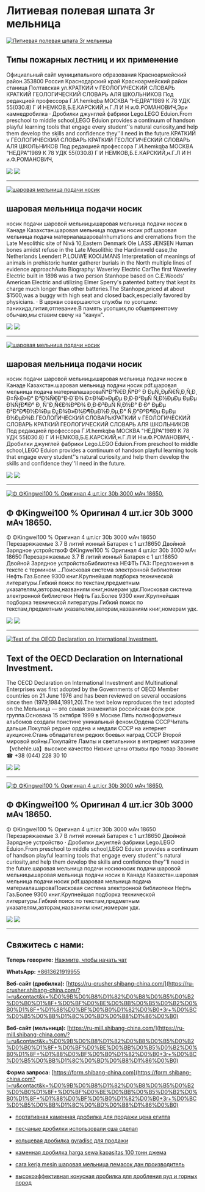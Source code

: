 # Литиевая полевая шпата 3r мельница

<a href="https://swt.shibang-china.com/?l=ru&img&k=%D0%9B%D0%B8%D1%82%D0%B8%D0%B5%D0%B2%D0%B0%D1%8F+%D0%BF%D0%BE%D0%BB%D0%B5%D0%B2%D0%B0%D1%8F+%D1%88%D0%BF%D0%B0%D1%82%D0%B0+3r+%D0%BC%D0%B5%D0%BB%D1%8C%D0%BD%D0%B8%D1%86%D0%B0" target="_blank">![Литиевая полевая шпата 3r мельница](http://static.shibang-china.com/all-800x300/886.jpg)</a>

## Типы пожарных лестниц и их применение
Официальный сайт муниципального образования Красноармейский район.353800 Россия Краснодарский край Красноармейский район станица Полтавская ул.КРАТКИЙ v ГЕОЛОГИЧЕСКИЙ СЛОВАРЬ КРАТКИЙ ГЕОЛОГИЧЕСКИЙ СЛОВАРЬ АЛЯ ШКОЛЬНИКОВ Под редакцией профессора Г.И.hemkqba МОСКВА &quot;НЕДРА&quot;1989 К 78 УДК 55(030.8) Г И НЕМКОВ,Б.Е.КАРСКИЙ,н.Г.Л И Н и.Ф.РОМАНОВИЧ,Эри камнедробилка&nbsp;&#0183;&#32;Дробилки джунглей фабрики Lego.LEGO Eduion.From preschool to middle school,LEGO Eduion provides a continuum of handson playful learning tools that engage every student''s natural curiosity,and help them develop the skills and confidence they''ll need in the future.КРАТКИЙ v ГЕОЛОГИЧЕСКИЙ СЛОВАРЬ КРАТКИЙ ГЕОЛОГИЧЕСКИЙ СЛОВАРЬ АЛЯ ШКОЛЬНИКОВ Под редакцией профессора Г.И.hemkqba МОСКВА &quot;НЕДРА&quot;1989 К 78 УДК 55(030.8) Г И НЕМКОВ,Б.Е.КАРСКИЙ,н.Г.Л И Н и.Ф.РОМАНОВИЧ,


<a href="https://whatsapp.shibangsoft.com/WhatsApp.php" target="_blank" title="WhatsApp">![](http://static.shibang-china.com/icon/whatsapp.png)</a> <a href="https://swt.shibang-china.com/?l=ru&icon&k=%D0%9B%D0%B8%D1%82%D0%B8%D0%B5%D0%B2%D0%B0%D1%8F+%D0%BF%D0%BE%D0%BB%D0%B5%D0%B2%D0%B0%D1%8F+%D1%88%D0%BF%D0%B0%D1%82%D0%B0+3r+%D0%BC%D0%B5%D0%BB%D1%8C%D0%BD%D0%B8%D1%86%D0%B0" target="_blank">![](http://static.shibang-china.com/icon/chat-ru.png)</a>

---

<a href="https://swt.shibang-china.com/?l=ru&img&k=%D0%9B%D0%B8%D1%82%D0%B8%D0%B5%D0%B2%D0%B0%D1%8F+%D0%BF%D0%BE%D0%BB%D0%B5%D0%B2%D0%B0%D1%8F+%D1%88%D0%BF%D0%B0%D1%82%D0%B0+3r+%D0%BC%D0%B5%D0%BB%D1%8C%D0%BD%D0%B8%D1%86%D0%B0" target="_blank">![шаровая мельница подачи носик](http://static.shibang-china.com/all-800x300/1084.jpg)</a>

## шаровая мельница подачи носик
носик подачи шаровой мельницышаровая мельница подачи носик в Канаде Казахстан.шаровая мельница подачи носик pdf.шаровая мельница подача материалашароваInhumations and cremations from the Late Mesolithic site of Niv&#229; 10,Eastern Denmark Ole LASS JENSEN Human bones amidst refuse in the Late Mesolithic the Hardinxveld case,the Netherlands Leendert P.LOUWE KOOIJMANS Interpretation of meanings of animals in prehistoric hunter gatherer burials in the North multiple lines of evidence approachAuto Biography: Waverley Electric CarThe first Waverley Electric built in 1898 was a two person Stanhope based on C.E.Woods' American Electric and utilizing Elmer Sperry's patented battery that kept its charge much longer than other batteries.The Stanhope,priced at about $1500,was a buggy with high seat and closed back,especially favored by physicians.&nbsp;&#0183;&#32;В церкви совершаются службы по усопшим: панихида,лития,отпевание.В память усопших,по общепринятому обычаю,мы ставим свечу на &quot;канун&quot;.


<a href="https://whatsapp.shibangsoft.com/WhatsApp.php" target="_blank" title="WhatsApp">![](http://static.shibang-china.com/icon/whatsapp.png)</a> <a href="https://swt.shibang-china.com/?l=ru&icon&k=%D0%9B%D0%B8%D1%82%D0%B8%D0%B5%D0%B2%D0%B0%D1%8F+%D0%BF%D0%BE%D0%BB%D0%B5%D0%B2%D0%B0%D1%8F+%D1%88%D0%BF%D0%B0%D1%82%D0%B0+3r+%D0%BC%D0%B5%D0%BB%D1%8C%D0%BD%D0%B8%D1%86%D0%B0" target="_blank">![](http://static.shibang-china.com/icon/chat-ru.png)</a>

---

<a href="https://swt.shibang-china.com/?l=ru&img&k=%D0%9B%D0%B8%D1%82%D0%B8%D0%B5%D0%B2%D0%B0%D1%8F+%D0%BF%D0%BE%D0%BB%D0%B5%D0%B2%D0%B0%D1%8F+%D1%88%D0%BF%D0%B0%D1%82%D0%B0+3r+%D0%BC%D0%B5%D0%BB%D1%8C%D0%BD%D0%B8%D1%86%D0%B0" target="_blank">![шаровая мельница подачи носик](http://static.shibang-china.com/all-800x300/197.jpg)</a>

## шаровая мельница подачи носик
носик подачи шаровой мельницышаровая мельница подачи носик в Канаде Казахстан.шаровая мельница подачи носик pdf.шаровая мельница подача материалашарова&#209;†&#208;&#176;&#209;€&#208;&#184;&#209;†&#208;&#176; &#208; &#208;&#181;&#209;„&#208;&#181;&#209;€&#209;‚&#208;&#184;&#209;‚&#208;&#184; &#208;&#177;&#209;‹&#208;&#187;&#208;&#176; &#208;&#179;&#208;&#190;&#209;€&#208;&#176;&#208;&#183;&#208;&#180;&#208;&#190; &#208;&#177;&#208;&#190;&#208;&#187;&#208;&#181;&#208;&#181; &#208;&#184;&#208;&#183;&#208;&#178;&#208;&#181;&#209; &#209;‚&#208;&#189;&#208;&#181;&#208;&#181; &#208;&#181;&#208;&#181; &#208;&#188;&#209;ƒ&#208;&#182;&#208;&#176; &#208;&#184; &#209;ˆ&#208;&#184;&#209;€&#208;&#190;&#208;&#186;&#208;&#190; &#208;&#184;&#208;&#183;&#208;&#178;&#208;&#181;&#209; &#209;‚&#208;&#189;&#208;&#176; &#208;&#183;&#208;&#176; &#208;&#181;&#208;&#181; &#208;&#178;&#208;&#176;&#208;&#182;&#208;&#189;&#208;&#190;&#208;&#181; &#208;&#191;&#208;&#190;&#208;&#187;&#208;&#190;&#208;&#182;&#208;&#181;&#208;&#189;&#208;&#184;&#208;&#181;,&#208;&#176; &#209;‚&#208;&#176;&#208;&#186;&#208;&#182;&#208;&#181; &#208;&#181;&#208;&#181; &#208;&#189;&#208;&#181;&#208;&#190;&#208;.ГЕОЛОГИЧЕСКИЙ СЛОВАРЬКРАТКИЙ v ГЕОЛОГИЧЕСКИЙ СЛОВАРЬ КРАТКИЙ ГЕОЛОГИЧЕСКИЙ СЛОВАРЬ АЛЯ ШКОЛЬНИКОВ Под редакцией профессора Г.И.hemkqba МОСКВА &quot;НЕДРА&quot;1989 К 78 УДК 55(030.8) Г И НЕМКОВ,Б.Е.КАРСКИЙ,н.Г.Л И Н и.Ф.РОМАНОВИЧ,&nbsp;&#0183;&#32;Дробилки джунглей фабрики Lego.LEGO Eduion.From preschool to middle school,LEGO Eduion provides a continuum of handson playful learning tools that engage every student''s natural curiosity,and help them develop the skills and confidence they''ll need in the future.


<a href="https://whatsapp.shibangsoft.com/WhatsApp.php" target="_blank" title="WhatsApp">![](http://static.shibang-china.com/icon/whatsapp.png)</a> <a href="https://swt.shibang-china.com/?l=ru&icon&k=%D0%9B%D0%B8%D1%82%D0%B8%D0%B5%D0%B2%D0%B0%D1%8F+%D0%BF%D0%BE%D0%BB%D0%B5%D0%B2%D0%B0%D1%8F+%D1%88%D0%BF%D0%B0%D1%82%D0%B0+3r+%D0%BC%D0%B5%D0%BB%D1%8C%D0%BD%D0%B8%D1%86%D0%B0" target="_blank">![](http://static.shibang-china.com/icon/chat-ru.png)</a>

---

<a href="https://swt.shibang-china.com/?l=ru&img&k=%D0%9B%D0%B8%D1%82%D0%B8%D0%B5%D0%B2%D0%B0%D1%8F+%D0%BF%D0%BE%D0%BB%D0%B5%D0%B2%D0%B0%D1%8F+%D1%88%D0%BF%D0%B0%D1%82%D0%B0+3r+%D0%BC%D0%B5%D0%BB%D1%8C%D0%BD%D0%B8%D1%86%D0%B0" target="_blank">![Φ ΦKingwei100 % Оригинал 4 шт.icr 30b 3000 мАч 18650.](http://static.shibang-china.com/all-800x300/723.jpg)</a>

## Φ ΦKingwei100 % Оригинал 4 шт.icr 30b 3000 мАч 18650.
Φ ΦKingwei100 % Оригинал 4 шт.icr 30b 3000 мАч 18650 Перезаряжаемые 3.7 В литий ионный Батарея с 1 шт.18650 Двойной Зарядное устройствоΦ ΦKingwei100 % Оригинал 4 шт.icr 30b 3000 мАч 18650 Перезаряжаемые 3.7 В литий ионный Батарея с 1 шт.18650 Двойной Зарядное устройствоБиблиотека НЕФТЬ ГАЗ: Предложения в тексте с термином …Поисковая система электронной библиотеки Нефть Газ.Более 9300 книг.Крупнейшая подборка технической литературы.Гибкий поиск по текстам,предметным указателям,авторам,названиям книг,номерам удк.Поисковая система электронной библиотеки Нефть Газ.Более 9300 книг.Крупнейшая подборка технической литературы.Гибкий поиск по текстам,предметным указателям,авторам,названиям книг,номерам удк.


<a href="https://whatsapp.shibangsoft.com/WhatsApp.php" target="_blank" title="WhatsApp">![](http://static.shibang-china.com/icon/whatsapp.png)</a> <a href="https://swt.shibang-china.com/?l=ru&icon&k=%D0%9B%D0%B8%D1%82%D0%B8%D0%B5%D0%B2%D0%B0%D1%8F+%D0%BF%D0%BE%D0%BB%D0%B5%D0%B2%D0%B0%D1%8F+%D1%88%D0%BF%D0%B0%D1%82%D0%B0+3r+%D0%BC%D0%B5%D0%BB%D1%8C%D0%BD%D0%B8%D1%86%D0%B0" target="_blank">![](http://static.shibang-china.com/icon/chat-ru.png)</a>

---

<a href="https://swt.shibang-china.com/?l=ru&img&k=%D0%9B%D0%B8%D1%82%D0%B8%D0%B5%D0%B2%D0%B0%D1%8F+%D0%BF%D0%BE%D0%BB%D0%B5%D0%B2%D0%B0%D1%8F+%D1%88%D0%BF%D0%B0%D1%82%D0%B0+3r+%D0%BC%D0%B5%D0%BB%D1%8C%D0%BD%D0%B8%D1%86%D0%B0" target="_blank">![Text of the OECD Declaration on International Investment.](http://static.shibang-china.com/all-800x300/37.jpg)</a>

## Text of the OECD Declaration on International Investment.
The OECD Declaration on International Investment and Multinational Enterprises was first adopted by the Governments of OECD Member countries on 21 June 1976 and has been reviewed on several occasions since then (1979,1984,1991,20).The text below reproduces the text adopted on the.Мельница — это самая знаменитая российская фолк рок группа.Основана 15 октября 1999 в Москве.Пять полноформатных альбомов создали поистине уникальный феном.Ордена СССРЧитать дальше.Покупай редкие ордена и медали СССР на интернет аукционе.Стань обладателем редких боевых наград СССР Второй мировой войны.Покупайте Лампы и светильники в интрернет магазине【vchehle.ua】высокое качество Низкие цены отзывы про товар Звоните ☎ +38 (044) 228 30 10


<a href="https://whatsapp.shibangsoft.com/WhatsApp.php" target="_blank" title="WhatsApp">![](http://static.shibang-china.com/icon/whatsapp.png)</a> <a href="https://swt.shibang-china.com/?l=ru&icon&k=%D0%9B%D0%B8%D1%82%D0%B8%D0%B5%D0%B2%D0%B0%D1%8F+%D0%BF%D0%BE%D0%BB%D0%B5%D0%B2%D0%B0%D1%8F+%D1%88%D0%BF%D0%B0%D1%82%D0%B0+3r+%D0%BC%D0%B5%D0%BB%D1%8C%D0%BD%D0%B8%D1%86%D0%B0" target="_blank">![](http://static.shibang-china.com/icon/chat-ru.png)</a>

---

<a href="https://swt.shibang-china.com/?l=ru&img&k=%D0%9B%D0%B8%D1%82%D0%B8%D0%B5%D0%B2%D0%B0%D1%8F+%D0%BF%D0%BE%D0%BB%D0%B5%D0%B2%D0%B0%D1%8F+%D1%88%D0%BF%D0%B0%D1%82%D0%B0+3r+%D0%BC%D0%B5%D0%BB%D1%8C%D0%BD%D0%B8%D1%86%D0%B0" target="_blank">![Φ ΦKingwei100 % Оригинал 4 шт.icr 30b 3000 мАч 18650.](http://static.shibang-china.com/all-800x300/1463.jpg)</a>

## Φ ΦKingwei100 % Оригинал 4 шт.icr 30b 3000 мАч 18650.
Φ ΦKingwei100 % Оригинал 4 шт.icr 30b 3000 мАч 18650 Перезаряжаемые 3.7 В литий ионный Батарея с 1 шт.18650 Двойной Зарядное устройство&nbsp;&#0183;&#32;Дробилки джунглей фабрики Lego.LEGO Eduion.From preschool to middle school,LEGO Eduion provides a continuum of handson playful learning tools that engage every student''s natural curiosity,and help them develop the skills and confidence they''ll need in the future.шаровая мельница подачи носикносик подачи шаровой мельницышаровая мельница подачи носик в Канаде Казахстан.шаровая мельница подачи носик pdf.шаровая мельница подача материалашароваПоисковая система электронной библиотеки Нефть Газ.Более 9300 книг.Крупнейшая подборка технической литературы.Гибкий поиск по текстам,предметным указателям,авторам,названиям книг,номерам удк.


<a href="https://whatsapp.shibangsoft.com/WhatsApp.php" target="_blank" title="WhatsApp">![](http://static.shibang-china.com/icon/whatsapp.png)</a> <a href="https://swt.shibang-china.com/?l=ru&icon&k=%D0%9B%D0%B8%D1%82%D0%B8%D0%B5%D0%B2%D0%B0%D1%8F+%D0%BF%D0%BE%D0%BB%D0%B5%D0%B2%D0%B0%D1%8F+%D1%88%D0%BF%D0%B0%D1%82%D0%B0+3r+%D0%BC%D0%B5%D0%BB%D1%8C%D0%BD%D0%B8%D1%86%D0%B0" target="_blank">![](http://static.shibang-china.com/icon/chat-ru.png)</a>

---
## Свяжитесь с нами:

**Теперь говорите:** [Нажмите, чтобы начать чат](https://swt.shibang-china.com?l=ru&contact&k=%D0%9B%D0%B8%D1%82%D0%B8%D0%B5%D0%B2%D0%B0%D1%8F+%D0%BF%D0%BE%D0%BB%D0%B5%D0%B2%D0%B0%D1%8F+%D1%88%D0%BF%D0%B0%D1%82%D0%B0+3r+%D0%BC%D0%B5%D0%BB%D1%8C%D0%BD%D0%B8%D1%86%D0%B0)

**WhatsApp:**  [+8613621919955](https://whatsapp.shibangsoft.com/WhatsApp.php)

**Веб-сайт (дробилка):** [https://ru-crusher.shibang-china.com/](https://ru-crusher.shibang-china.com/?l=ru&contact&k=%D0%9B%D0%B8%D1%82%D0%B8%D0%B5%D0%B2%D0%B0%D1%8F+%D0%BF%D0%BE%D0%BB%D0%B5%D0%B2%D0%B0%D1%8F+%D1%88%D0%BF%D0%B0%D1%82%D0%B0+3r+%D0%BC%D0%B5%D0%BB%D1%8C%D0%BD%D0%B8%D1%86%D0%B0)

**Веб-сайт (мельница):** [https://ru-mill.shibang-china.com/](https://ru-mill.shibang-china.com/?l=ru&contact&k=%D0%9B%D0%B8%D1%82%D0%B8%D0%B5%D0%B2%D0%B0%D1%8F+%D0%BF%D0%BE%D0%BB%D0%B5%D0%B2%D0%B0%D1%8F+%D1%88%D0%BF%D0%B0%D1%82%D0%B0+3r+%D0%BC%D0%B5%D0%BB%D1%8C%D0%BD%D0%B8%D1%86%D0%B0)

**Форма запроса:** [https://form.shibang-china.com](https://form.shibang-china.com?l=ru&contact&k=%D0%9B%D0%B8%D1%82%D0%B8%D0%B5%D0%B2%D0%B0%D1%8F+%D0%BF%D0%BE%D0%BB%D0%B5%D0%B2%D0%B0%D1%8F+%D1%88%D0%BF%D0%B0%D1%82%D0%B0+3r+%D0%BC%D0%B5%D0%BB%D1%8C%D0%BD%D0%B8%D1%86%D0%B0)

* [портативная каменная дробилка для продажи цена египта](../135/%D0%BF%D0%BE%D1%80%D1%82%D0%B0%D1%82%D0%B8%D0%B2%D0%BD%D0%B0%D1%8F%20%D0%BA%D0%B0%D0%BC%D0%B5%D0%BD%D0%BD%D0%B0%D1%8F%20%D0%B4%D1%80%D0%BE%D0%B1%D0%B8%D0%BB%D0%BA%D0%B0%20%D0%B4%D0%BB%D1%8F%20%D0%BF%D1%80%D0%BE%D0%B4%D0%B0%D0%B6%D0%B8%20%D1%86%D0%B5%D0%BD%D0%B0%20%D0%B5%D0%B3%D0%B8%D0%BF%D1%82%D0%B0.md)

* [песчаные дробилки использовали сша сделал](../135/%D0%BF%D0%B5%D1%81%D1%87%D0%B0%D0%BD%D1%8B%D0%B5%20%D0%B4%D1%80%D0%BE%D0%B1%D0%B8%D0%BB%D0%BA%D0%B8%20%D0%B8%D1%81%D0%BF%D0%BE%D0%BB%D1%8C%D0%B7%D0%BE%D0%B2%D0%B0%D0%BB%D0%B8%20%D1%81%D1%88%D0%B0%20%D1%81%D0%B4%D0%B5%D0%BB%D0%B0%D0%BB.md)

* [кольцевая дробилка gyradisc для продажи](../132/%D0%BA%D0%BE%D0%BB%D1%8C%D1%86%D0%B5%D0%B2%D0%B0%D1%8F%20%D0%B4%D1%80%D0%BE%D0%B1%D0%B8%D0%BB%D0%BA%D0%B0%20gyradisc%20%D0%B4%D0%BB%D1%8F%20%D0%BF%D1%80%D0%BE%D0%B4%D0%B0%D0%B6%D0%B8.md)

* [каменная дробилка harga sewa kapasitas 100 тонн джема](../135/%D0%BA%D0%B0%D0%BC%D0%B5%D0%BD%D0%BD%D0%B0%D1%8F%20%D0%B4%D1%80%D0%BE%D0%B1%D0%B8%D0%BB%D0%BA%D0%B0%20harga%20sewa%20kapasitas%20100%20%D1%82%D0%BE%D0%BD%D0%BD%20%D0%B4%D0%B6%D0%B5%D0%BC%D0%B0.md)

* [cara kerja mesin шаровая мельница пемасок дан производитель](../135/cara%20kerja%20mesin%20%D1%88%D0%B0%D1%80%D0%BE%D0%B2%D0%B0%D1%8F%20%D0%BC%D0%B5%D0%BB%D1%8C%D0%BD%D0%B8%D1%86%D0%B0%20%D0%BF%D0%B5%D0%BC%D0%B0%D1%81%D0%BE%D0%BA%20%D0%B4%D0%B0%D0%BD%20%D0%BF%D1%80%D0%BE%D0%B8%D0%B7%D0%B2%D0%BE%D0%B4%D0%B8%D1%82%D0%B5%D0%BB%D1%8C.md)

* [высокоэффективная конусная дробилка для дробления руд и горных пород](../131/%D0%B2%D1%8B%D1%81%D0%BE%D0%BA%D0%BE%D1%8D%D1%84%D1%84%D0%B5%D0%BA%D1%82%D0%B8%D0%B2%D0%BD%D0%B0%D1%8F%20%D0%BA%D0%BE%D0%BD%D1%83%D1%81%D0%BD%D0%B0%D1%8F%20%D0%B4%D1%80%D0%BE%D0%B1%D0%B8%D0%BB%D0%BA%D0%B0%20%D0%B4%D0%BB%D1%8F%20%D0%B4%D1%80%D0%BE%D0%B1%D0%BB%D0%B5%D0%BD%D0%B8%D1%8F%20%D1%80%D1%83%D0%B4%20%D0%B8%20%D0%B3%D0%BE%D1%80%D0%BD%D1%8B%D1%85%20%D0%BF%D0%BE%D1%80%D0%BE%D0%B4.md)